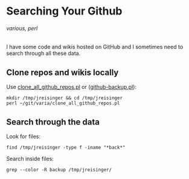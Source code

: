 # Searching Your Github
###### various, perl

I have some code and wikis hosted on GitHub and I sometimes need to search through all these data.

## Clone repos and wikis locally

Use [clone_all_github_repos.pl](https://github.com/jreisinger/varia/blob/master/clone_all_github_repos.pl) or ([github-backup.pl](https://github.com/jreisinger/varia/blob/master/github-backup.pl)):

    mkdir /tmp/jreisinger && cd /tmp/jreisinger
    perl ~/git/varia/clone_all_github_repos.pl

## Search through the data

Look for files:

    find /tmp/jreisinger -type f -iname "*back*"

Search inside files:

    grep --color -R backup /tmp/jreisinger/
